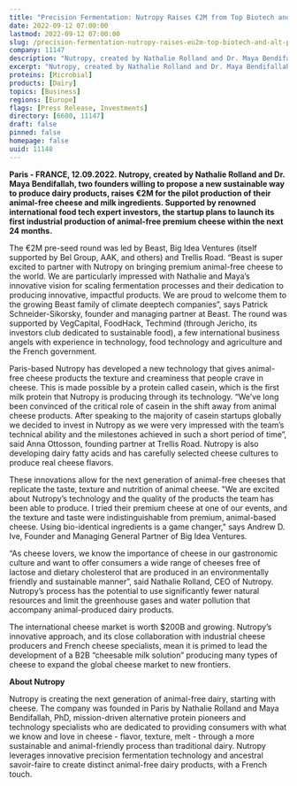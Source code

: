 ```yaml
---
title: "Precision Fermentation: Nutropy Raises €2M from Top Biotech and Alt Protein Investors to Develop the Next Generation of Cheese"
date: 2022-09-12 07:00:00
lastmod: 2022-09-12 07:00:00
slug: /precision-fermentation-nutropy-raises-eu2m-top-biotech-and-alt-protein-investors-develop
company: 11147
description: "Nutropy, created by Nathalie Rolland and Dr. Maya Bendifallah, two founders willing to propose a new sustainable way to produce dairy products, raises €2M for the pilot production of their animal-free cheese and milk ingredients. Supported by renowned international food tech expert investors, the startup plans to launch its first industrial production of animal-free premium cheese within the next 24 months."
excerpt: "Nutropy, created by Nathalie Rolland and Dr. Maya Bendifallah, two founders willing to propose a new sustainable way to produce dairy products, raises €2M for the pilot production of their animal-free cheese and milk ingredients. Supported by renowned international food tech expert investors, the startup plans to launch its first industrial production of animal-free premium cheese within the next 24 months."
proteins: [Microbial]
products: [Dairy]
topics: [Business]
regions: [Europe]
flags: [Press Release, Investments]
directory: [6600, 11147]
draft: false
pinned: false
homepage: false
uuid: 11148
---
```

<p><strong>Paris - FRANCE, 12.09.2022. Nutropy, created by Nathalie Rolland and Dr. Maya Bendifallah, two founders willing to propose a new sustainable way to produce dairy products, raises €2M for the pilot production of their animal-free cheese and milk ingredients. Supported by renowned international food tech expert investors, the startup plans to launch its first industrial production of animal-free premium cheese within the next 24 months.</strong></p>
<p>The €2M pre-seed round was led by Beast, Big Idea Ventures (itself supported by Bel Group, AAK, and others) and Trellis Road. “Beast is super excited to partner with Nutropy on bringing premium animal-free cheese to the world. We are particularly impressed with Nathalie and Maya’s innovative vision for scaling fermentation processes and their dedication to producing innovative, impactful products. We are proud to welcome them to the growing Beast family of climate deeptech companies”, says Patrick Schneider-Sikorsky, founder and managing partner at Beast. The round was supported by VegCapital, FoodHack, Techmind (through Jericho, its investors club dedicated to sustainable food), a few international business angels with experience in technology, food technology and agriculture and the French government.</p>
<p>Paris-based Nutropy has developed a new technology that gives animal-free cheese products the texture and creaminess that people crave in cheese. This is made possible by a protein called casein, which is the first milk protein that Nutropy is producing through its technology. “We’ve long been convinced of the critical role of casein in the shift away from animal cheese products. After speaking to the majority of casein startups globally we decided to invest in Nutropy as we were very impressed with the team’s technical ability and the milestones achieved in such a short period of time”, said Anna Ottosson, founding partner at Trellis Road. Nutropy is also developing dairy fatty acids and has carefully selected cheese cultures to produce real cheese flavors.</p>
<p>These innovations allow for the next generation of animal-free cheeses that replicate the taste, texture and nutrition of animal cheese. "We are excited about Nutropy’s technology and the quality of the products the team has been able to produce. I tried their premium cheese at one of our events, and the texture and taste were indistinguishable from premium, animal-based cheese. Using bio-identical ingredients is a game changer," says Andrew D. Ive, Founder and Managing General Partner of Big Idea Ventures.</p>
<p>“As cheese lovers, we know the importance of cheese in our gastronomic culture and want to offer consumers a wide range of cheeses free of lactose and dietary cholesterol that are produced in an environmentally friendly and sustainable manner”, said Nathalie Rolland, CEO of Nutropy. Nutropy’s process has the potential to use significantly fewer natural resources and limit the greenhouse gases and water pollution that accompany animal-produced dairy products.</p>
<p>The international cheese market is worth $200B and growing. Nutropy’s innovative approach, and its close collaboration with industrial cheese producers and French cheese specialists, mean it is primed to lead the development of a B2B “cheesable milk solution” producing many types of cheese to expand the global cheese market to new frontiers.</p>
<p><strong>About Nutropy</strong></p>
<p>Nutropy is creating the next generation of animal-free dairy, starting with cheese. The company was founded in Paris by Nathalie Rolland and Maya Bendifallah, PhD, mission-driven alternative protein pioneers and technology specialists who are dedicated to providing consumers with what we know and love in cheese - flavor, texture, melt - through a more sustainable and animal-friendly process than traditional dairy. Nutropy leverages innovative precision fermentation technology and ancestral savoir-faire to create distinct animal-free dairy products, with a French touch.</p>
